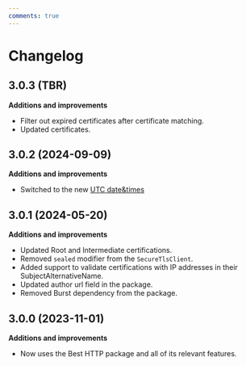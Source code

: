 ```yaml
---
comments: true
---
```


# Changelog

## 3.0.3 (TBR)

__Additions and improvements__

- Filter out expired certificates after certificate matching.
- Updated certificates.

## 3.0.2 (2024-09-09)

__Additions and improvements__

- Switched to the new [UTC date&times](../HTTP/changelog.md)

## 3.0.1 (2024-05-20)

__Additions and improvements__

- Updated Root and Intermediate certifications.
- Removed `sealed` modifier from the `SecureTlsClient`.
- Added support to validate certifications with IP addresses in their SubjectAlternativeName.
- Updated author url field in the package.
- Removed Burst dependency from the package.

## 3.0.0 (2023-11-01)

__Additions and improvements__

- Now uses the Best HTTP package and all of its relevant features.